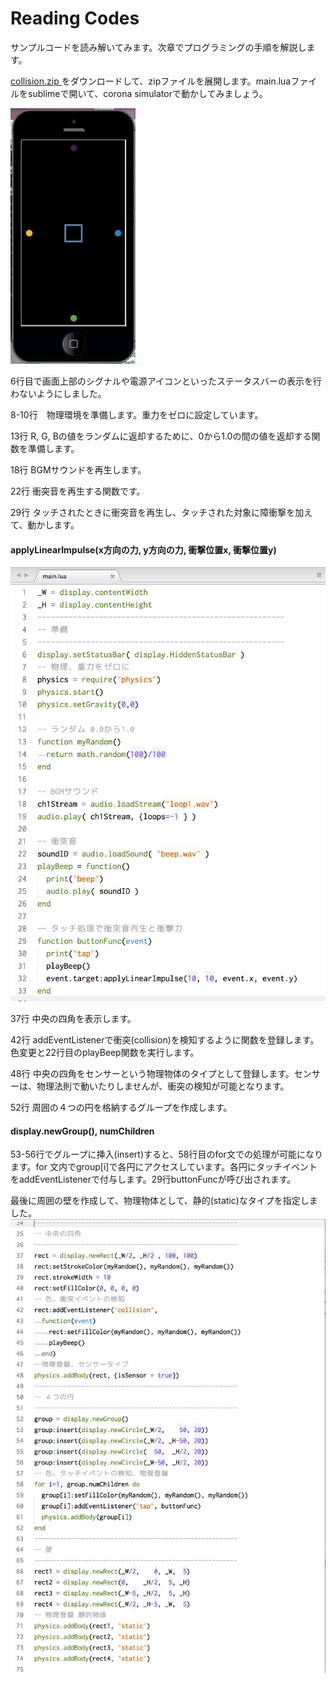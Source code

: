 # Reading Codes
サンプルコードを読み解いてみます。次章でプログラミングの手順を解説します。

<a href="img/collision.zip"> collision.zip </a>をダウンロードして、zipファイルを展開します。main.luaファイルをsublimeで開いて、corona simulatorで動かしてみましょう。

<img src="img/physics4.png" width="200" />

6行目で画面上部のシグナルや電源アイコンといったステータスバーの表示を行わないようにしました。

8-10行　物理環境を準備します。重力をゼロに設定しています。

13行 R, G, Bの値をランダムに返却するために、0から1.0の間の値を返却する関数を準備します。

18行 BGMサウンドを再生します。

22行 衝突音を再生する関数です。

29行 タッチされたときに衝突音を再生し、タッチされた対象に障衝撃を加えて、動かします。

#### applyLinearImpulse(x方向の力, y方向の力, 衝撃位置x, 衝撃位置y)

<img src="img/physics2.png" />

37行 中央の四角を表示します。

42行 addEventListenerで衝突(collision)を検知するように関数を登録します。色変更と22行目のplayBeep関数を実行します。

48行 中央の四角をセンサーという物理物体のタイプとして登録します。センサーは、物理法則で動いたりしませんが、衝突の検知が可能となります。

52行 周囲の４つの円を格納するグループを作成します。
#### display.newGroup(), numChildren

53-56行でグループに挿入(insert)すると、58行目のfor文での処理が可能になります。for 文内でgroup[i]で各円にアクセスしています。各円にタッチイベントをaddEventListenerで付与します。29行buttonFuncが呼び出されます。

最後に周囲の壁を作成して、物理物体として、静的(static)なタイプを指定しました。
<img src="img/physics3.png" />
